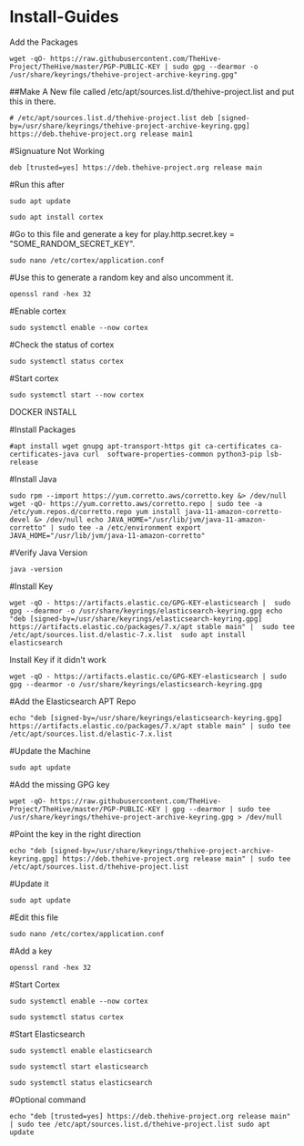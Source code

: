 # Install-Guides

Add the Packages

`wget -qO- https://raw.githubusercontent.com/TheHive-Project/TheHive/master/PGP-PUBLIC-KEY | sudo gpg --dearmor -o /usr/share/keyrings/thehive-project-archive-keyring.gpg"`

##Make A New file called /etc/apt/sources.list.d/thehive-project.list and put this in there.

`# /etc/apt/sources.list.d/thehive-project.list
deb [signed-by=/usr/share/keyrings/thehive-project-archive-keyring.gpg] https://deb.thehive-project.org release main1`

#Signuature Not Working

`deb [trusted=yes] https://deb.thehive-project.org release main`

#Run this after 

`sudo apt update`

`sudo apt install cortex`

#Go to this file and generate a key for play.http.secret.key = "SOME_RANDOM_SECRET_KEY".

`sudo nano /etc/cortex/application.conf`

#Use this to generate a random key and also uncomment it.

`openssl rand -hex 32`

#Enable cortex

`sudo systemctl enable --now cortex`

#Check the status of cortex

`sudo systemctl status cortex`

#Start cortex

`sudo systemctl start --now cortex`

DOCKER INSTALL

#Install Packages

`#apt install wget gnupg apt-transport-https git ca-certificates ca-certificates-java curl  software-properties-common python3-pip lsb-release`

#Install Java

`sudo rpm --import https://yum.corretto.aws/corretto.key &> /dev/null
wget -qO- https://yum.corretto.aws/corretto.repo | sudo tee -a /etc/yum.repos.d/corretto.repo
yum install java-11-amazon-corretto-devel &> /dev/null
echo JAVA_HOME="/usr/lib/jvm/java-11-amazon-corretto" | sudo tee -a /etc/environment
export JAVA_HOME="/usr/lib/jvm/java-11-amazon-corretto"`

#Verify Java Version

`java -version`

#Install Key

`wget -qO - https://artifacts.elastic.co/GPG-KEY-elasticsearch |  sudo gpg --dearmor -o /usr/share/keyrings/elasticsearch-keyring.gpg
echo "deb [signed-by=/usr/share/keyrings/elasticsearch-keyring.gpg] https://artifacts.elastic.co/packages/7.x/apt stable main" |  sudo tee /etc/apt/sources.list.d/elastic-7.x.list 
sudo apt install elasticsearch`

Install Key if it didn't work

`wget -qO - https://artifacts.elastic.co/GPG-KEY-elasticsearch | sudo gpg --dearmor -o /usr/share/keyrings/elasticsearch-keyring.gpg`

#Add the Elasticsearch APT Repo

`echo "deb [signed-by=/usr/share/keyrings/elasticsearch-keyring.gpg] https://artifacts.elastic.co/packages/7.x/apt stable main" | sudo tee /etc/apt/sources.list.d/elastic-7.x.list`

#Update the Machine

`sudo apt update`

#Add the missing GPG key

`wget -qO- https://raw.githubusercontent.com/TheHive-Project/TheHive/master/PGP-PUBLIC-KEY | gpg --dearmor | sudo tee /usr/share/keyrings/thehive-project-archive-keyring.gpg > /dev/null`

#Point the key in the right direction

`echo "deb [signed-by=/usr/share/keyrings/thehive-project-archive-keyring.gpg] https://deb.thehive-project.org release main" | sudo tee /etc/apt/sources.list.d/thehive-project.list`

#Update it

`sudo apt update`

#Edit this file

`sudo nano /etc/cortex/application.conf`

#Add a key

`openssl rand -hex 32`

#Start Cortex

`sudo systemctl enable --now cortex`

`sudo systemctl status cortex`

#Start Elasticsearch

`sudo systemctl enable elasticsearch`

`sudo systemctl start elasticsearch`

`sudo systemctl status elasticsearch`


#Optional command

`echo "deb [trusted=yes] https://deb.thehive-project.org release main" | sudo tee /etc/apt/sources.list.d/thehive-project.list
sudo apt update`

















